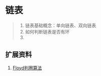 # 链表

> 1. 链表基础概念：单向链表、双向链表
> 2. 如何判断链表是否有环
> 3. 



## 扩展资料

1. [Floyd判圈算法](https://zh.m.wikipedia.org/zh-hans/Floyd%E5%88%A4%E5%9C%88%E7%AE%97%E6%B3%95)



